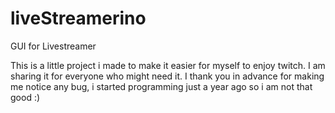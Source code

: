 liveStreamerino
===============

GUI for Livestreamer

This is a little project i made to make it easier for myself to enjoy twitch.
I am sharing it for everyone who might need it.
I thank you in advance for making me notice any bug, i started programming just a year ago so i am not that good :)
